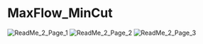 # MaxFlow_MinCut

![ReadMe_2_Page_1](https://user-images.githubusercontent.com/27684451/93486371-c9df4d80-f90c-11ea-99ab-abe571325995.png)
![ReadMe_2_Page_2](https://user-images.githubusercontent.com/27684451/93486378-cc41a780-f90c-11ea-80a2-2b9dc47eeaf3.png)
![ReadMe_2_Page_3](https://user-images.githubusercontent.com/27684451/93486379-cd72d480-f90c-11ea-9b7c-4420dffb9832.png)
